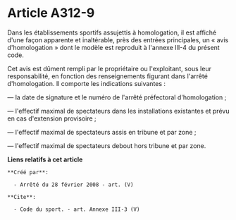 # Article A312-9

Dans les établissements sportifs assujettis à homologation, il est affiché d'une façon apparente et inaltérable, près des
entrées principales, un « avis d'homologation » dont le modèle est reproduit à l'annexe III-4 du présent code. 

Cet avis est dûment rempli par le propriétaire ou l'exploitant, sous leur responsabilité, en fonction des renseignements
figurant dans l'arrêté d'homologation. Il comporte les indications suivantes : 

― la date de signature et le numéro de l'arrêté préfectoral d'homologation ; 

― l'effectif maximal de spectateurs dans les installations existantes et prévu en cas d'extension provisoire ; 

― l'effectif maximal de spectateurs assis en tribune et par zone ; 

― l'effectif maximal de spectateurs debout hors tribune et par zone.

**Liens relatifs à cet article**

	**Créé par**:

	  - Arrêté du 28 février 2008 - art. (V)

	**Cite**:

	  - Code du sport. - art. Annexe III-3 (V)
